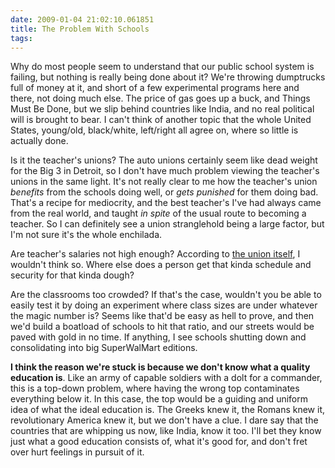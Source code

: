 ```yaml
---
date: 2009-01-04 21:02:10.061851
title: The Problem With Schools
tags:
---
```

<p>Why do most people seem to understand that our public school system is failing, but nothing is really being done about it? We're throwing dumptrucks full of money at it, and short of a few experimental programs here and there, not doing much else. The price of gas goes up a buck, and Things Must Be Done, but we slip behind countries like India, and no real political will is brought to bear. I can't think of another topic that the whole United States, young/old, black/white, left/right all agree on, where so little is actually done. <p>Is it the teacher's unions? The auto unions certainly seem like dead weight for the Big 3 in Detroit, so I don't have much problem viewing the teacher's unions in the same light. It's not really clear to me how the teacher's union <i>benefits</i> from the schools doing well, or <i>gets punished</i> for them doing bad. That's a recipe for mediocrity, and the best teacher's I've had always came from the real world, and taught <i>in spite</i> of the usual route to becoming a teacher. So I can definitely see a union stranglehold being a large factor, but I'm not sure it's the whole enchilada.</p> <p>Are teacher's salaries not high enough? According to <a href="http://www.aft.org/salary/">the union itself</a>, I wouldn't think so. Where else does a person get that kinda schedule and security for that kinda dough?</p> <p>Are the classrooms too crowded? If that's the case, wouldn't you be able to easily test it by doing an experiment where class sizes are under whatever the magic number is? Seems like that'd be easy as hell to prove, and then we'd build a boatload of schools to hit that ratio, and our streets would be paved with gold in no time. If anything, I see schools shutting down and consolidating into big SuperWalMart editions.</p> <p><b>I think the reason we're stuck is because we don't know what a quality education is</b>. Like an army of capable soldiers with a dolt for a commander, this is a top-down problem, where having the wrong top contaminates everything below it. In this case, the top would be a guiding and uniform idea of what the ideal education is. The Greeks knew it, the Romans knew it, revolutionary America knew it, but we don't have a clue. I dare say that the countries that are whipping us now, like India, know it too. I'll bet they know just what a good education consists of, what it's good for, and don't fret over hurt feelings in pursuit of it.</p>
